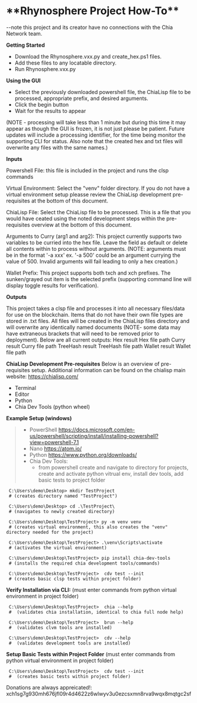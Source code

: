  <h1>**Rhynosphere Project How-To**</h1>

 --note this project and its creator have no connections with the Chia Network team.


**Getting Started**
 - Download the Rhynosphere.vxx.py and create_hex.ps1 files.
 - Add these files to any locatable directory.
 - Run Rhynosphere.vxx.py

**Using the GUI**
 - Select the previously downloaded powershell file, the ChiaLisp file to be processed, appropriate prefix, and desired arguments.
 - Click the begin button
 - Wait for the results to appear


 (NOTE - processing will take less than 1 minute but during this time it may appear as though the GUI is frozen, it is not just please be patient. Future updates will include a processing identifier, for the time being monitor the supporting CLI for status. Also note that the created hex and txt files will overwrite any files with the same names.)



 **Inputs**

 Powershell File: this file is included in the project and runs the clsp commands

 Virtual Environment: Select the "venv" folder directory. If you do not have a virtual environment setup pleasse review the ChiaLisp development pre-requisites at the bottom of this document.

 ChiaLisp File: Select the ChiaLisp file to be processed. This is a file that you would have ceated using the noted development steps within the pre-requisites overview at the bottom of this document.

 Arguments to Curry (arg1 and arg2): This project currently supports two variables to be curried into the hex file. Leave the field as default or delete all contents within to process without arguments. (NOTE: arguments must be in the format '-a xxx' ex. '-a 500' could be an argument currying the value of 500. Invalid arguments will fail leading to only a hex creation.)

 Wallet Prefix: This project supports both txch and xch prefixes. The sunken/grayed out item is the selected prefix (supporting command line will display toggle results for verification).

 **Outputs**

 This project takes a clsp file and processes it into all necessary files/data for use on the blockchain. Items that do not have their own file types are stored in .txt files. All files will be created in the ChiaLisp files directory and will overwrite any identically named documents (NOTE- some data may have extraneous brackets that will need to be removed prior to deployment). Below are all current outputs:
 Hex result
 Hex file path
 Curry result
 Curry file path
 TreeHash result
 TreeHash file path
 Wallet result
 Wallet file path


 **ChiaLisp Development Pre-requisites**
 Below is an overview of pre-requisites setup. Additional information can be found on the chialisp main website: https://chialisp.com/
 -	Terminal
 -	Editor
 -	Python
 -	Chia Dev Tools (python wheel)


 **Example Setup (windows)**
> -	PowerShell https://docs.microsoft.com/en-us/powershell/scripting/install/installing-powershell?view=powershell-7.1
> -	Nano https://atom.io/
> -	Python https://www.python.org/downloads/
> -	Chia Dev Tools:
>   - from powershell create and navigate to directory for projects, create and activate python vitrual env, install dev tools, add basic tests to project folder

     C:\Users\demo\Desktop>	mkdir TestProject
     # (creates directory named "TestProject")
     
     C:\Users\demo\Desktop>	cd .\TestProject\
     # (navigates to newly created directory) 
     
     C:\Users\demo\Desktop\TestProject>	py -m venv venv
     # (creates virtual environment, this also creates the "venv" directory needed for the project)
     
     C:\Users\demo\Desktop\TestProject>	.\venv\Scripts\activate
     # (activates the virtual environment)
     
     C:\Users\demo\Desktop\TestProject>	pip install chia-dev-tools
     # (installs the required chia development tools/commands)
     
     C:\Users\demo\Desktop\TestProject>  cdv test --init
     # (creates basic clsp tests within project folder)

 **Verify Installation via CLI:** (must enter commands from python virtual environment in project folder)
     
     C:\Users\demo\Desktop\TestProject>  chia --help
     #  (validates chia installation, identical to chia full node help)
     
     C:\Users\demo\Desktop\TestProject>  brun --help
     #  (validates clvm tools are installed)
     
     C:\Users\demo\Desktop\TestProject>  cdv --help
     #  (validates development tools are installed)

 **Setup Basic Tests within Project Folder** (must enter commands from python virtual environment in project folder)

     C:\Users\demo\Desktop\TestProject>  cdv test --init
     #  (creates basic tests within project folder)


Donations are always appreicated!:
xch1sg7g930mh676jfl09r4d4622z6wlwyv3u0ezcsxmn8rva9wqx8mqtgc2sf
